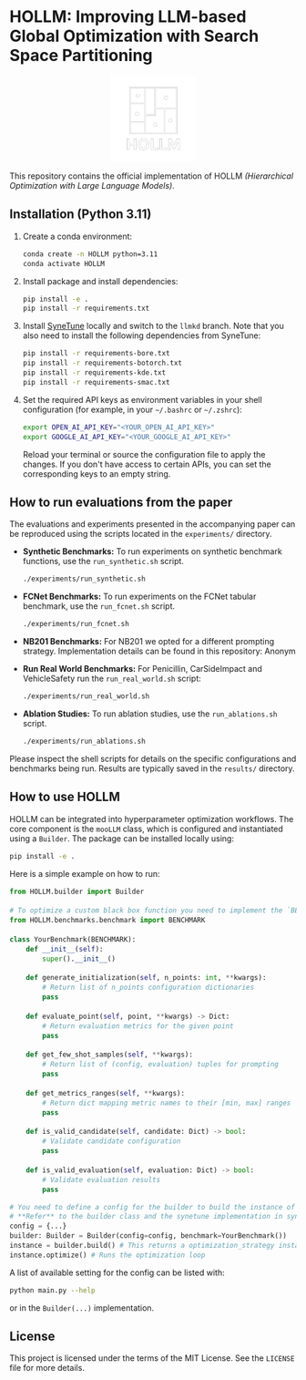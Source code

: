# HOLLM: Improving LLM-based Global Optimization with Search Space Partitioning
<p align="center">
  <img src="./logo.png" alt="HOLLM Logo" width="150" height="150">
</p>

This repository contains the official implementation of HOLLM *(Hierarchical Optimization with Large Language Models)*.

## Installation (Python 3.11)

1.  Create a conda environment:
    ```bash
    conda create -n HOLLM python=3.11
    conda activate HOLLM
    ```

2.  Install package and install dependencies:
    ```bash
    pip install -e .
    pip install -r requirements.txt
    ```

3. Install [SyneTune](https://github.com/syne-tune/syne-tune) locally and switch to the `llmkd` branch. Note that you also need to install the following dependencies from SyneTune:
    ```bash
    pip install -r requirements-bore.txt
    pip install -r requirements-botorch.txt
    pip install -r requirements-kde.txt
    pip install -r requirements-smac.txt
    ```

4.  Set the required API keys as environment variables in your shell configuration (for example, in your `~/.bashrc` or `~/.zshrc`):

    ```bash
    export OPEN_AI_API_KEY="<YOUR_OPEN_AI_API_KEY>"
    export GOOGLE_AI_API_KEY="<YOUR_GOOGLE_AI_API_KEY>"
    ```

    Reload your terminal or source the configuration file to apply the changes. If you don't have access to certain APIs, you can set the corresponding keys to an empty string.

## How to run evaluations from the paper

The evaluations and experiments presented in the accompanying paper can be reproduced using the scripts located in the `experiments/` directory.

-   **Synthetic Benchmarks:** To run experiments on synthetic benchmark functions, use the `run_synthetic.sh` script.
    ```bash
    ./experiments/run_synthetic.sh
    ```
-   **FCNet Benchmarks:** To run experiments on the FCNet tabular benchmark, use the `run_fcnet.sh` script.
    ```bash
    ./experiments/run_fcnet.sh
    ```
-   **NB201 Benchmarks:** For NB201 we opted for a different prompting strategy. Implementation details can be found in this repository: Anonym


- **Run Real World Benchmarks:** For Penicillin, CarSideImpact and VehicleSafety run the `run_real_world.sh` script:
    ```bash
    ./experiments/run_real_world.sh
    ```

-   **Ablation Studies:** To run ablation studies, use the `run_ablations.sh` script.
    ```bash
    ./experiments/run_ablations.sh
    ```

Please inspect the shell scripts for details on the specific configurations and benchmarks being run. Results are typically saved in the `results/` directory.


## How to use HOLLM
HOLLM can be integrated into hyperparameter optimization workflows. The core component is the `mooLLM` class, which is configured and instantiated using a `Builder`. The package can be installed locally using:
   ```bash
   pip install -e .
   ```

Here is a simple example on how to run:

```python
from HOLLM.builder import Builder

# To optimize a custom black box function you need to implement the `BENCHMARK` base class. Refer to the abstract base class for more details or the SyneTuneBenchmark for more details.
from HOLLM.benchmarks.benchmark import BENCHMARK

class YourBenchmark(BENCHMARK):
    def __init__(self):
        super().__init__()

    def generate_initialization(self, n_points: int, **kwargs):
        # Return list of n_points configuration dictionaries
        pass

    def evaluate_point(self, point, **kwargs) -> Dict:
        # Return evaluation metrics for the given point
        pass

    def get_few_shot_samples(self, **kwargs):
        # Return list of (config, evaluation) tuples for prompting
        pass

    def get_metrics_ranges(self, **kwargs):
        # Return dict mapping metric names to their [min, max] ranges
        pass

    def is_valid_candidate(self, candidate: Dict) -> bool:
        # Validate candidate configuration
        pass

    def is_valid_evaluation(self, evaluation: Dict) -> bool:
        # Validate evaluation results
        pass
```



```python
# You need to define a config for the builder to build the instance of the optimization strategy.
# **Refer** to the builder class and the synetune implementation in synetune_utils.py for more details.
config = {...}
builder: Builder = Builder(config=config, benchmark=YourBenchmark())
instance = builder.build() # This returns a optimization_strategy instance
instance.optimize() # Runs the optimization loop
```

A list of available setting for the config can be listed with:
```bash
python main.py --help
```
or in the `Builder(...)` implementation.

## License

This project is licensed under the terms of the MIT License. See the `LICENSE` file for more details.
